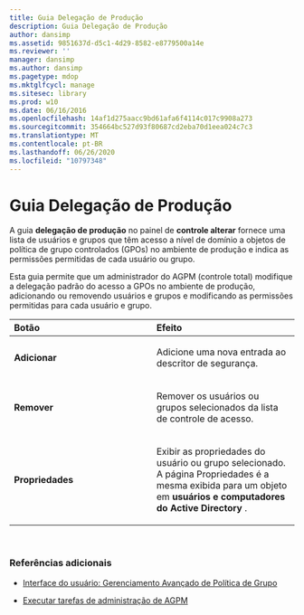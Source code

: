 ```yaml
---
title: Guia Delegação de Produção
description: Guia Delegação de Produção
author: dansimp
ms.assetid: 9851637d-d5c1-4d29-8582-e8779500a14e
ms.reviewer: ''
manager: dansimp
ms.author: dansimp
ms.pagetype: mdop
ms.mktglfcycl: manage
ms.sitesec: library
ms.prod: w10
ms.date: 06/16/2016
ms.openlocfilehash: 14af1d275aacc9bd61afa6f4114c017c9908a273
ms.sourcegitcommit: 354664bc527d93f80687cd2eba70d1eea024c7c3
ms.translationtype: MT
ms.contentlocale: pt-BR
ms.lasthandoff: 06/26/2020
ms.locfileid: "10797348"
---
```

# Guia Delegação de Produção


A guia **delegação de produção** no painel de **controle alterar** fornece uma lista de usuários e grupos que têm acesso a nível de domínio a objetos de política de grupo controlados (GPOs) no ambiente de produção e indica as permissões permitidas de cada usuário ou grupo.

Esta guia permite que um administrador do AGPM (controle total) modifique a delegação padrão do acesso a GPOs no ambiente de produção, adicionando ou removendo usuários e grupos e modificando as permissões permitidas para cada usuário e grupo.

<table>
<colgroup>
<col width="50%" />
<col width="50%" />
</colgroup>
<thead>
<tr class="header">
<th align="left">Botão</th>
<th align="left">Efeito</th>
</tr>
</thead>
<tbody>
<tr class="odd">
<td align="left"><p><strong>Adicionar</strong></p></td>
<td align="left"><p>Adicione uma nova entrada ao descritor de segurança.</p></td>
</tr>
<tr class="even">
<td align="left"><p><strong>Remover</strong></p></td>
<td align="left"><p>Remover os usuários ou grupos selecionados da lista de controle de acesso.</p></td>
</tr>
<tr class="odd">
<td align="left"><p><strong>Propriedades</strong></p></td>
<td align="left"><p>Exibir as propriedades do usuário ou grupo selecionado. A página Propriedades é a mesma exibida para um objeto em <strong> usuários e computadores do Active Directory </strong> .</p></td>
</tr>
</tbody>
</table>

 

### Referências adicionais

-   [Interface do usuário: Gerenciamento Avançado de Política de Grupo](user-interface-advanced-group-policy-management-agpm30ops.md)

-   [Executar tarefas de administração de AGPM](performing-agpm-administrator-tasks-agpm30ops.md)

 

 





